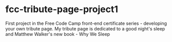 # fcc-tribute-page-project1
First project in the Free Code Camp front-end certificate series - developing your own tribute page.  My tribute page is dedicated to a good night's sleep and Matthew Walker's new book - Why We Sleep
